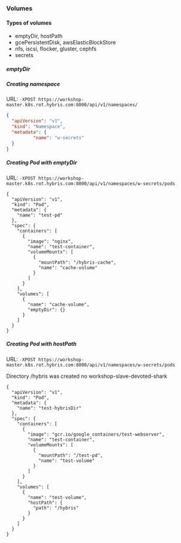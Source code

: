 ### Volumes

#### Types of volumes
- emptyDir, hostPath
- gcePersistentDisk, awsElasticBlockStore
- nfs, iscsi, flocker, gluster, cephfs
- secrets


##### emptyDir

##### Creating namespace
URL: `-XPOST https://workshop-master.k8s.rot.hybris.com:8000/api/v1/namespaces/`

```json
{
  "apiVersion": "v1",
  "kind": "Namespace",
  "metadata": {
          "name": "w-secrets"
  }
}
```
##### Creating Pod with emptyDir

URL: `-XPOST https://workshop-master.k8s.rot.hybris.com:8000/api/v1/namespaces/w-secrets/pods`


```
{
  "apiVersion": "v1",
  "kind": "Pod",
  "metadata": {
    "name": "test-pd"
  },
  "spec": {
    "containers": [
      {
        "image": "nginx",
        "name": "test-container",
        "volumeMounts": [
          {
            "mountPath": "/hybris-cache",
            "name": "cache-volume"
          }
        ]
      }
    ],
    "volumes": [
      {
        "name": "cache-volume",
        "emptyDir": {}
      }
    ]
  }
}

```

##### Creating Pod with hostPath
URL: `-XPOST https://workshop-master.k8s.rot.hybris.com:8000/api/v1/namespaces/w-secrets/pods`

Directory /hybris was created no workshop-slave-devoted-shark

```
{
  "apiVersion": "v1",
  "kind": "Pod",
  "metadata": {
    "name": "test-hybrisDir"
  },
  "spec": {
    "containers": [
      {
        "image": "gcr.io/google_containers/test-webserver",
        "name": "test-container",
        "volumeMounts": [
          {
            "mountPath": "/test-pd",
            "name": "test-volume"
          }
        ]
      }
    ],
    "volumes": [
      {
        "name": "test-volume",
        "hostPath": {
          "path": "/hybris"
        }
      }
    ]
  }
}
```

